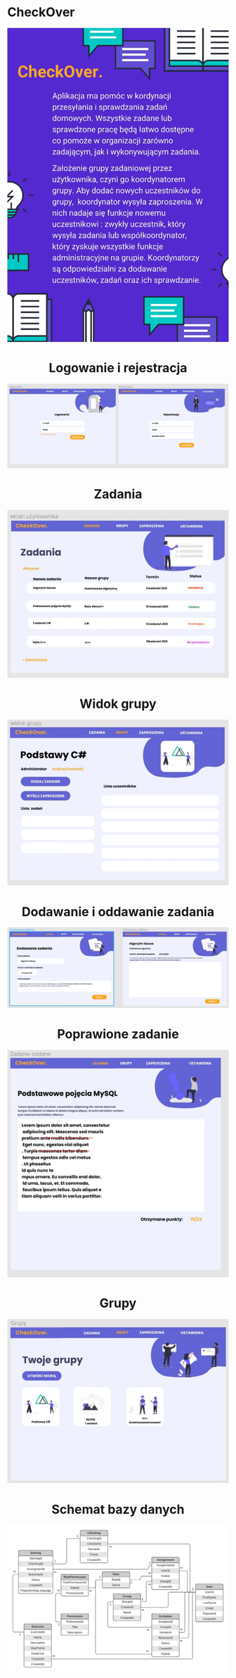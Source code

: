 # CheckOver
<div align="center">
    <img src="Design/CheckOver.jpg"></img>
    <h1>Logowanie i rejestracja</h1>
    <img src="Design/logowanie i rejestracja.JPG"></img> 
    <h1>Zadania</h1>
    <img src="Design/zadania.JPG"></img>
    <h1>Widok grupy</h1>
    <img src="Design/widok grupy.JPG"></img>
    <h1>Dodawanie i oddawanie zadania</h1>
    <img src="Design/dodawanie i oddawanie zadania.JPG"></img> 
    <h1>Poprawione zadanie</h1>
    <img src="Design/poprawione zadanie.JPG"></img> 
    <h1>Grupy</h1>
    <img src="Design/grupy.JPG"></img> 
    <h1>Schemat bazy danych</h1>
    <img src="schema.jpg"></img>
</div>
    
  


      
